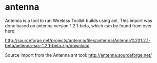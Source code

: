 antenna
=======
Antenna is a tool to run Wireless Toolkit builds using ant. This import was done based on antenna version 1.2.1-beta, which can be 
found from over here: 

http://sourceforge.net/projects/antenna/files/antenna/Antenna%201.2.1-beta/antenna-src-1.2.1-beta.zip/download

Source import from the Antenna ant tool: http://antenna.sourceforge.net/
